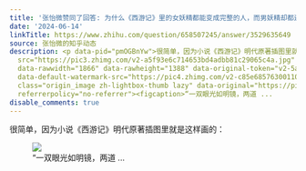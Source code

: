 ```yaml
---
title: '张怡微赞同了回答: 为什么《西游记》里的女妖精都能变成完整的人，而男妖精却都还有原型的特征？'
date: '2024-06-14'
linkTitle: https://www.zhihu.com/question/658507245/answer/3529635649
source: 张怡微的知乎动态
description: <p data-pid="pmOGBnYw">很简单，因为小说《西游记》明代原著插图里就是这样画的：</p><figure data-size="normal"><img
  src="https://pic3.zhimg.com/v2-a5f93e6c714653bd4adbb81c29065c4a.jpg" data-size="normal"
  data-rawwidth="1866" data-rawheight="1388" data-original-token="v2-5aebcbd73884911152b21946a816bd4e"
  data-default-watermark-src="https://pic4.zhimg.com/v2-c85e6857630011021942e3f4e872682b_b.jpg"
  class="origin_image zh-lightbox-thumb lazy" data-original="https://pic3.zhimg.com/v2-a5f93e6c714653bd4adbb81c29065c4a_r.jpg"
  referrerpolicy="no-referrer"><figcaption>“一双眼光如明镜，两道 ...
disable_comments: true
---
```

<p data-pid="pmOGBnYw">很简单，因为小说《西游记》明代原著插图里就是这样画的：</p><figure data-size="normal"><img src="https://pic3.zhimg.com/v2-a5f93e6c714653bd4adbb81c29065c4a.jpg" data-size="normal" data-rawwidth="1866" data-rawheight="1388" data-original-token="v2-5aebcbd73884911152b21946a816bd4e" data-default-watermark-src="https://pic4.zhimg.com/v2-c85e6857630011021942e3f4e872682b_b.jpg" class="origin_image zh-lightbox-thumb lazy" data-original="https://pic3.zhimg.com/v2-a5f93e6c714653bd4adbb81c29065c4a_r.jpg" referrerpolicy="no-referrer"><figcaption>“一双眼光如明镜，两道 ...